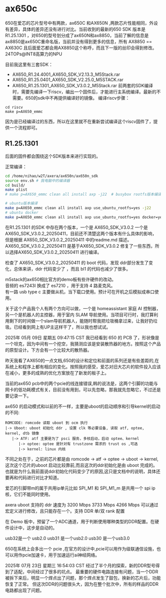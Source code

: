 # ax650c
650在爱芯的芯片型号中有两款，ax650C 和AX650N ,两款芯片性能相同，外设有差异，具体的差异还没有进行对比。当前收到的最新的650 SDK 版本是 R1.25.1301 ，对650的型号划分成了ax650N和ax8850，当前了解的信息是ax8850是ax650C重命名版，当前并没有得到更多的信息，所有 AX8850 == AX630C 且后面爱芯都会用AX8850这个称呼，而且下一版的丝印会得到修改。24TOPs@INT8高算力的NPU

目前我这里有三套SDK：
- AX650_R1.24.4001_AX650_SDK_V2.13.3_M5Stack.rar
- AX650_R1.25.0401_AX650_SDK_V2.25.0_M5STACK.rar
- AX650_R1.25.1301_AX650_SDK_V3.0.2_M5Stack.rar
前两套的SDK编译时，需要先编译一下riscv，编出一个固件后，才能进行主系统编译。最新的不需要。650的sdk中不再提供编译好的镜像。
编译riscv步骤：
```shell
cd riscv
make p=AX650_emmc
```
因为是已经编译过的东西，所以在这里就不在重新尝试编译这个riscv固件了，提供一个流程即可。

## R1.25.1301
后面的固件都会围绕这个SDK版本来进行实现的。

正常编译：
```bash
cd /home/nihao/w2T/axera/ax650n/ax650n_sdk
source env.sh # 我电脑中的编译器
cd build/
make plist
# make p=AX650_emmc clean all install axp -j22  # busybox rootfs版本编译

# ubuntu版本编译
make p=AX650_emmc clean all install axp use_ubuntu_rootfs=yes -j22
# ubuntu docker
make p=AX650_emmc clean all install axp use_ubuntu_rootfs=yes docker=yes -j22
```
在R1.25.1301 的SDK 中存在两个版本，一个是 AX650_SDK_V3.0.2 一个是 AX650_SDK_V3.0.2_20250411，目前还不清楚这两个版本有什么具体的影响，但是根据 AX650_SDK_V3.0.2_20250411 中的readme.md 描述。AX650_SDK_V3.0.2_20250411 是基于AX650_SDK_V3.0.2 修复了一些东西，所以选择AX650_SDK_V3.0.2_20250411 进行编译。

检查了 AX650_SDK_V3.0.2_20250411 的 boot 代码，发现 ddr部分发生了变化，总体来讲，ddr 代码变少了 ，而且 bl1 的代码也减少了很多。


m5stack的ax650相比官方的demo板有些许硬件的改动。  
音频的 es7243l 换成了 es7210 ，用于支持 4 路麦克风。  
有一路 usb type c 主要做从机，当下载口使用。预计可在开机之后模拟成串口使用。


关于这个产品我个人有两个方向可以做，一个是 homeassistant 家庭 AI 控制器，另一个是机器人的主控器，用于室内 SLAM 导航使用。当项目可行时，我打算利用剩下的时间做一个slam导航机器人，能随时帮我把垃圾桶拿过来，让我好扔垃圾。已经看到网上有UP主这样干了，所以我也想试试。

2025年 05月 09日 星期五 09:47:15 CST
我已经看到 650 的 PCB 了，形状像是一个坦克，因为中间有一个挖空，我猜测应该是安装散热器的地方。按照这个产品的原型设计。下方会有一个比较大的散热器。

昨天我看了AX650的一点文档,650的设计和定位和前面的系列还是有些差距的,在系统上和程序上都有相应的变化。按照我的感受，爱芯对旧大芯片的软件投入应该在减小，更多的成熟的优化方案放在了新发的板子上。

当前的ax650 pcb中的两个pcie的线连接错误,韩的说法是，这两个引脚的功能与网卡的低功耗模式有关，目前没有用到，可以先忽略，那我就先忽略它，不过还是要记录一下。

ax650 的启动模式和以前的不一样，主要是uboot的启动顺序和引导kernel的启动的不同:

```
ROMCODE: romcode 读取 uboot 到 ocm 执行
|-> Uboot: uboot 初始化 ddr , 设置 clk 等必要设备, 读取 atf, optee, kernel, dtb 镜像
   |-> ATF: atf 主要是为了 psci 服务，多核启动，启动 optee、kernel
      |-> optee: optee 是针对有 trustzone 需求的 trust os ,可选
      |-> kernel: linux 内核
```
不同之处在于，之前的芯片都是由 romcode -> atf -> optee -> uboot -> kernel,这次这个芯片的uboot 启动比较靠前,而且这次的ddr初始化是由 uboot 完成的。
也就是为什么我前面说ddr初始化代码变少了的原因,这只是文档中的说明，具体还要再和代码进行对比才知道。

爱芯的引脚带m的属于共用ip单元比如 SPI_M1 和 SPI_M1_m 是共用一个 spi ip 核，它们不能同时使用。

axera uboot 支持的 ddr 速度为 3200 Mbps 3733 Mbps 4266 Mbps 可以通过宏定义进行修改，且只能存在一个。支持 DDR 单/双 rank 配置

在 Demo 板中，预留了一个ADC通道，用于判断使用哪种类型的DDR配置。在硬件设计中，这步是自动的。

usb32是一个 usb2.0
usb31 是一个usb2.0
usb30 是一个usb3.0

650在系统上会多出一个 pcie ,在官方的设计中,pcie可以用作为级联通信设施，也可以用作pcie加速卡，用于加速运行ai神经网络。


2025年 07月 23日 星期三 16:54:03 CST
经过了半个月的探索，新的DDR型号得到了适配，中间经过了很多的坑点。
最重要的硬件电路连接有问题，当一个DDR被拆下来后，明显一个焊点出了问题，那个焊点发生了鼓包，换新的芯片后，功能恢复了正常。
但这次DDR的问题很头大，因为在整个批次中，所有的样品的DDR电路都出现了问题。



